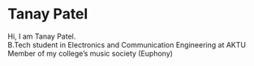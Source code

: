 # Tanay Patel
Hi, I am Tanay Patel.  
B.Tech student in Electronics and Communication Engineering at AKTU  
Member of my college’s music society (Euphony)  
